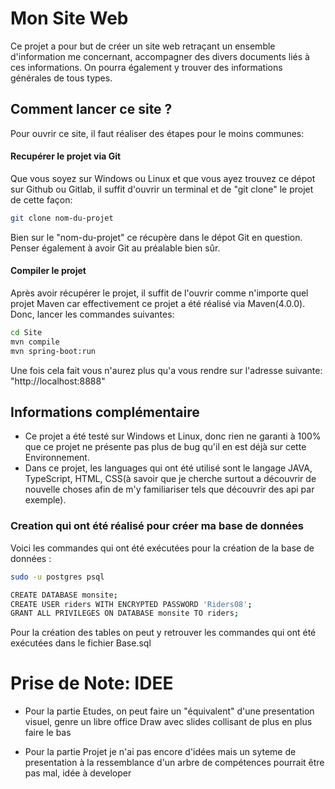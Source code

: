 # Mon Site Web

Ce projet a pour but de créer un site web retraçant un ensemble d'information me concernant, accompagner des divers documents liés à ces informations. On pourra également y trouver des informations générales de tous types.


## Comment lancer ce site ?

Pour ouvrir ce site, il faut réaliser des étapes pour le moins communes:

#### Recupérer le projet via Git

Que vous soyez sur Windows ou Linux et que vous ayez trouvez ce dépot sur Github ou Gitlab, il suffit d'ouvrir un terminal et de "git clone" le projet de cette façon:
```bash 
git clone nom-du-projet
```
Bien sur le "nom-du-projet" ce récupère dans le dépot Git en question.   Penser également à avoir Git au préalable bien sûr.

#### Compiler le projet 

Après avoir récupérer le projet, il suffit de l'ouvrir comme n'importe quel projet Maven car effectivement ce projet a été réalisé via Maven(4.0.0). Donc, lancer les commandes suivantes:

```bash 
cd Site
mvn compile
mvn spring-boot:run
```

Une fois cela fait vous n'aurez plus qu'a vous rendre sur l'adresse suivante: "http://localhost:8888"

## Informations complémentaire 

- Ce projet a été testé sur Windows et Linux, donc rien ne garanti à 100% que ce projet ne présente pas plus de bug qu'il en est déjà sur cette Environnement.
- Dans ce projet, les languages qui ont été utilisé sont le langage JAVA, TypeScript, HTML, CSS(à savoir que je cherche surtout a découvrir de nouvelle choses afin de m'y familiariser tels que découvrir des api par exemple).


### Creation qui ont été réalisé pour créer ma base de données

Voici les commandes qui ont été exécutées pour la création de la base de données :

```bash
sudo -u postgres psql

CREATE DATABASE monsite;
CREATE USER riders WITH ENCRYPTED PASSWORD 'Riders08';
GRANT ALL PRIVILEGES ON DATABASE monsite TO riders;
```

Pour la création des tables on peut y retrouver les commandes qui ont été exécutées dans le fichier Base.sql



# Prise de Note: IDEE

- Pour la partie Etudes, on peut faire un "équivalent" d'une presentation visuel, genre un libre office Draw avec slides collisant de plus en plus faire le bas 

- Pour la partie Projet je n'ai pas encore d'idées mais un syteme de presentation à la ressemblance d'un arbre de compétences pourrait être pas mal, idée à developer
